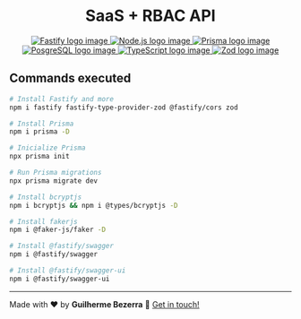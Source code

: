 <h1 align="center">
    <br>
    SaaS + RBAC API
</h1>

<p align="center">
  <a href="https://fastify.io">
    <img alt="Fastify logo image" src="https://img.shields.io/badge/fastify-20232A?style=flat&logo=fastify&logoColor=white">
  </a>

  <a href="https://nodejs.org">
    <img alt="Node.js logo image" src="https://img.shields.io/badge/node.js-v20.16.0-43853D?style=flat&logo=node.js&logoColor=white&labelColor=43853D&color=5a5a5a">
  </a>

  <a href="https://www.prisma.io">
    <img alt="Prisma logo image" src="https://img.shields.io/badge/Prisma-3982CE?style=flat&logo=Prisma&logoColor=white" />
  </a>

  <a href="https://www.postgresql.org">
    <img alt="PosgreSQL logo image" src="https://img.shields.io/badge/PostgreSQL-316192?style=flat-&logo=postgresql&logoColor=white"  />
  </a>

  <a href="https://www.typescriptlang.org">
    <img alt="TypeScript logo image" src="https://img.shields.io/badge/typescript-007acc?style=flat&logo=typescript&logoColor=white">
  </a>

  <a href="https://zod.dev" alt="Zod - TypeScript-first schema validation with static type inference">
    <img alt="Zod logo image" src="https://img.shields.io/badge/Zod-274d82?style=flat&logo=zod&logoColor=white" />
  </a>
</p>

## Commands executed

```bash
# Install Fastify and more
npm i fastify fastify-type-provider-zod @fastify/cors zod

# Install Prisma
npm i prisma -D  

# Inicialize Prisma
npx prisma init  

# Run Prisma migrations
npx prisma migrate dev

# Install bcryptjs
npm i bcryptjs && npm i @types/bcryptjs -D

# Install fakerjs
npm i @faker-js/faker -D

# Install @fastify/swagger
npm i @fastify/swagger

# Install @fastify/swagger-ui
npm i @fastify/swagger-ui
```

---
Made with ❤️ by **Guilherme Bezerra** 👋 [Get in touch!](https://www.linkedin.com/in/gbdsantos)
